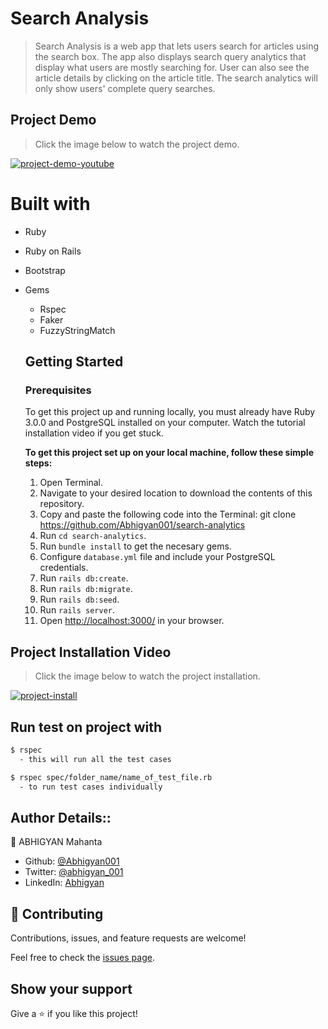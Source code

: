# Search Analysis

> Search Analysis is a web app that lets users search for articles using the search box. The app also displays search query analytics that display what users are mostly searching for. User can also see the article details by clicking on the article title. The search analytics will only show users' complete query searches.

## Project Demo

> Click the image below to watch the project demo.

[![project-demo-youtube](https://user-images.githubusercontent.com/29688358/205584999-5e1ab8bd-8cdc-4619-9a26-e88d806f90a5.png)](https://www.youtube.com/watch?v=cw3o_kR2Pgk)

# Built with
- Ruby
- Ruby on Rails
- Bootstrap
- Gems
  - Rspec
  - Faker
  - FuzzyStringMatch

  ## Getting Started

  ### Prerequisites

  To get this project up and running locally, you must already have Ruby 3.0.0 and PostgreSQL installed on your computer. Watch the tutorial installation video if you get stuck.

  **To get this project set up on your local machine, follow these simple steps:**

  1. Open Terminal.
  2. Navigate to your desired location to download the contents of this repository.
  3. Copy and paste the following code into the Terminal: git clone https://github.com/Abhigyan001/search-analytics
  4. Run ```cd search-analytics```.
  5. Run ```bundle install``` to get the necesary gems.
  6. Configure ```database.yml``` file and include your PostgreSQL credentials.
  7. Run `rails db:create`.
  8. Run `rails db:migrate`.
  9. Run `rails db:seed`.
  10. Run `rails server`.
  11. Open [http://localhost:3000/](http://localhost:3000/) in your browser.

## Project Installation Video

> Click the image below to watch the project installation.

[![project-install](https://user-images.githubusercontent.com/29688358/205585638-ae0de324-fafd-47aa-9f8e-75d2ab597a1d.png)](https://www.youtube.com/watch?v=cxob5k5G1js)

## Run test on project with

```bash
$ rspec
  - this will run all the test cases
```

```bash
$ rspec spec/folder_name/name_of_test_file.rb
  - to run test cases individually
```

## Author Details::

👤 ABHIGYAN Mahanta

- Github: [@Abhigyan001](https://github.com/Abhigyan001)
- Twitter: [@abhigyan_001](https://twitter.com/abhigyan_001)
- LinkedIn: [Abhigyan](https://www.linkedin.com/in/abhigyanmahanta/)

## 🤝 Contributing

Contributions, issues, and feature requests are welcome!

Feel free to check the [issues page](https://github.com/BertrandConxy/search-engine/issues).

## Show your support

Give a ⭐️ if you like this project!

